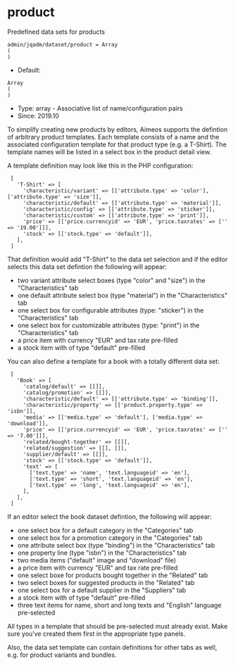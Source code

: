 
# product

Predefined data sets for products

```
admin/jqadm/dataset/product = Array
(
)
```

* Default: 
```
Array
(
)
```
* Type: array - Associative list of name/configuration pairs
* Since: 2019.10

To simplify creating new products by editors, Aimeos supports the defintion
of arbitrary product templates. Each template consists of a name and the
associated configuration template for that product type (e.g. a T-Shirt).
The template names will be listed in a select box in the product detail view.

A template definition may look like this in the PHP configuration:

```
 [
   'T-Shirt' => [
     'characteristic/variant' => [['attribute.type' => 'color'], ['attribute.type' => 'size']],
     'characteristic/default' => [['attribute.type' => 'material']],
     'characteristic/config' => [['attribute.type' => 'sticker']],
     'characteristic/custom' => [['attribute.type' => 'print']],
     'price' => [['price.currencyid' => 'EUR', 'price.taxrates' => ['' => '19.00']]],
     'stock' => [['stock.type' => 'default']],
   ],
 ]
```

That definition would add "T-Shirt" to the data set selection and if the editor
selects this data set defintion the following will appear:

* two variant attribute select boxes (type "color" and "size") in the "Characteristics" tab
* one default attribute select box (type "material") in the "Characteristics" tab
* one select box for configurable attributes (type: "sticker") in the "Characteristics" tab
* one select box for customizable attributes (type: "print") in the "Characteristics" tab
* a price item with currency "EUR" and tax rate pre-filled
* a stock item with of type "default" pre-filled

You can also define a template for a book with a totally different data set:

```
 [
   'Book' => [
     'catalog/default' => [[]],
     'catalog/promotion' => [[]],
     'characteristic/default' => [['attribute.type' => 'binding']],
     'characteristic/property' => [['product.property.type' => 'isbn']],
     'media' => [['media.type' => 'default'], ['media.type' => 'download']],
     'price' => [['price.currencyid' => 'EUR', 'price.taxrates' => ['' => '7.00']]],
     'related/bought-together' => [[]],
     'related/suggestion' => [[], []],
     'supplier/default' => [[]],
     'stock' => [['stock.type' => 'default']],
     'text' => [
       ['text.type' => 'name', 'text.languageid' => 'en'],
       ['text.type' => 'short', 'text.languageid' => 'en'],
       ['text.type' => 'long', 'text.languageid' => 'en'],
     ],
   ],
 ]
```

If an editor select the book dataset defintion, the following will appear:

* one select box for a default category in the "Categories" tab
* one select box for a promotion category in the "Categories" tab
* one attribute select box (type "binding") in the "Characteristics" tab
* one property line (type "isbn") in the "Characteristics" tab
* two media items ("default" image and "download" file)
* a price item with currency "EUR" and tax rate pre-filled
* one select boxe for products bought together in the "Related" tab
* two select boxes for suggested products in the "Related" tab
* one select box for a default supplier in the "Suppliers" tab
* a stock item with of type "default" pre-filled
* three text items for name, short and long texts and "English" language pre-selected

All types in a template that should be pre-selected must already exist. Make
sure you've created them first in the appropriate type panels.

Also, the data set template can contain definitions for other tabs as well,
e.g. for product variants and bundles.
